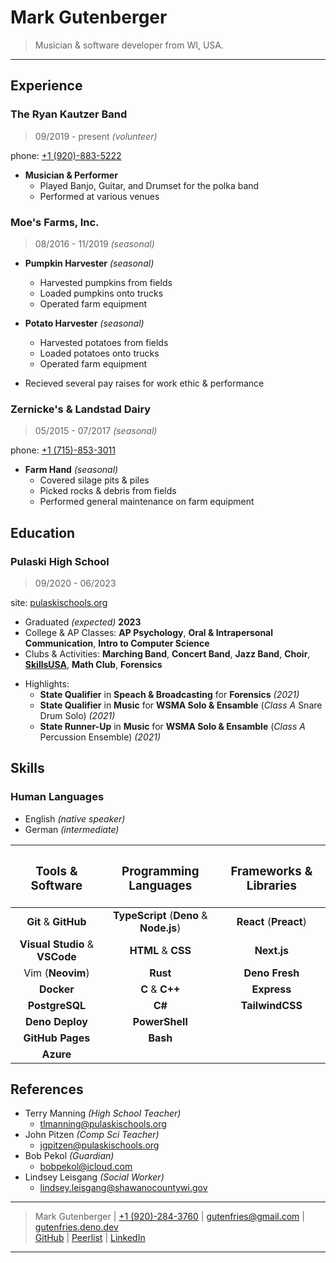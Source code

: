 # Mark Gutenberger

> Musician & software developer from WI, USA.

---

## Experience

### The Ryan Kautzer Band

> 09/2019 - present _(volunteer)_

phone: [+1 (920)-883-5222](tel:9208835222)

-   **Musician & Performer**
    -   Played Banjo, Guitar, and Drumset for the polka band
    -   Performed at various venues

### Moe's Farms, Inc.

> 08/2016 - 11/2019 _(seasonal)_

-   **Pumpkin Harvester** _(seasonal)_

    -   Harvested pumpkins from fields
    -   Loaded pumpkins onto trucks
    -   Operated farm equipment

-   **Potato Harvester** _(seasonal)_

    -   Harvested potatoes from fields
    -   Loaded potatoes onto trucks
    -   Operated farm equipment

-   Recieved several pay raises for work ethic & performance

### Zernicke's & Landstad Dairy

> 05/2015 - 07/2017 _(seasonal)_

phone: [+1 (715)-853-3011](tel:7158533011)

-   **Farm Hand** _(seasonal)_
    -   Covered silage pits & piles
    -   Picked rocks & debris from fields
    -   Performed general maintenance on farm equipment

## Education

### Pulaski High School

> 09/2020 - 06/2023

site: [pulaskischools.org](https://www.pulaskischools.org/)

-   Graduated _(expected)_ **2023**
-   College & AP Classes: **AP Psychology**, <!-- **Into to Diversity**, --> **Oral & Intrapersonal Communication**, <!-- **American Literature**, --> **Intro to Computer Science**
-   Clubs & Activities: **Marching Band**, **Concert Band**, **Jazz Band**, **Choir**, **[SkillsUSA](https://www.skillsusa.org/)**, **Math Club**, **Forensics**
<!-- - ACT Score: **26** (Math: 28, Reading: 22, Science: 24, English: 27) -->
-   Highlights:
    -   **State Qualifier** in **Speach & Broadcasting** for **Forensics** _(2021)_
    -   **State Qualifier** in **Music** for **WSMA Solo & Ensamble** (_Class A_ Snare Drum Solo) _(2021)_
    -   **State Runner-Up** in **Music** for **WSMA Solo & Ensamble** (_Class A_ Percussion Ensemble) _(2021)_
    <!-- - Member of the acclaimed **Red Raider Jazz Band** (Acceptance by audition only) _(2021-2022)_ -->

## Skills

### Human Languages

-   English _(native speaker)_
-   German _(intermediate)_

|   <h3>Tools & Software</h3>    |     <h3>Programming Languages </h3>     | <h3> Frameworks & Libraries </h3> |
| :----------------------------: | :-------------------------------------: | :-------------------------------: |
|      **Git** & **GitHub**      | **TypeScript** (**Deno** & **Node.js**) |      **React** (**Preact**)       |
| **Visual Studio** & **VSCode** |           **HTML** & **CSS**            |            **Next.js**            |
|        Vim (**Neovim**)        |                **Rust**                 |          **Deno Fresh**           |
|           **Docker**           |             **C** & **C++**             |            **Express**            |
|         **PostgreSQL**         |                 **C#**                  |          **TailwindCSS**          |
|        **Deno Deploy**         |             **PowerShell**              |
|        **GitHub Pages**        |                **Bash**                 |
|           **Azure**            |                                         |

## References

-   Terry Manning _(High School Teacher)_
    -   <tlmanning@pulaskischools.org>
-   John Pitzen _(Comp Sci Teacher)_
    -   <jgpitzen@pulaskischools.org>
-   Bob Pekol _(Guardian)_
    -   <bobpekol@icloud.com>
-   Lindsey Leisgang _(Social Worker)_
    -   <lindsey.leisgang@shawanocountywi.gov>

---

> Mark Gutenberger | [+1 (920)-284-3760](tel:19202843760) | <gutenfries@gmail.com> | [gutenfries.deno.dev](https://gutenfries.deno.dev)\
> [GitHub](https://github.com/gutenfries) | [Peerlist](https://peerlist.io/gutenfries) | [LinkedIn](https://www.linkedin.com/in/gutenfries/)

---
